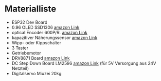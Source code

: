 # Materialliste
- ESP32 Dev Board
- 0.96 OLED SSD1306 [amazon Link](https://amzn.eu/d/00qhSDU2)
- optical Encoder 600P/R. [amazon Link](https://amzn.eu/d/0d0GSp3a)
- kapazitiver Näherungssensor [amazon Link](https://amzn.eu/d/0hTg1LJ8)
- Wipp- oder Kippschalter
- 3 Taster
- Getriebemotor
- DRV8871 Board [amazon Link](https://amzn.eu/d/0iEyQdgG)
- DC Step Down Board LM2596 [amazon Link](https://amzn.eu/d/0b3OiczT) (für 5V Versorgung aus 24V Netzteil)
- Digitalservo Miuzei 20kg
